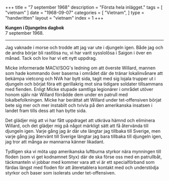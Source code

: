 +++
title = "7 september 1968"
description = "Första hela inlägget."
tags = [
    "vietnam"
]
date = "1968-09-07"
categories = [
    "Vietnam",
]
type = "handwritten"
layout = "vietnam"
index = 1
+++

<b>Kungen i Djungelns dagbok</b><br/>
7 september 1968.
<hr />

Jag vaknade i morse och trodde att jag var ute i djungeln igen. Både jag och de andra börjar bli rastlösa nu, vi har varit sysslolösa i Saigon i över en månad. Tack och lov har vi ett nytt uppdrag. 


Micke informerade MACV/SOG's ledning om att överste Willard, mannen som hade kommando över baserna i området där de tränar lokalinvånare att bekämpa vietcong och NVA har bytt sida, tagit med sig lojala trupper ut i djungeln och börjat föra ett gerillakrig mot sina tidigare soldater tillsammans med fienden. Enligt Micke stupade samtliga legionärer i området utöver honom själv när Willard förrådde dem under en patrull med lokalbefolkningen.  Micke har berättat att Willard under tet-offensiven börjat bete sig mer och mer instabilt och tvivla på den amerikanska insatsen i landet fram tills dess att han bytte sida. 


Det glädjer mig att vi har fått uppdraget att utkräva hämnd och eliminera Willard, och det glädjer mig på något märkligt sätt att få återvända till djungeln igen. Varje gång jag är där ute längtar jag tillbaka till Sverige, men varje gång jag återvänt till Sverige längtar jag bara tillbaka till djungeln igen, jag tror att många av mannarna känner likadant. 


Tydligen ska vi möta upp amerikanska luftburna styrkor nära mynningen till floden (som vi get kodnamnet Styx) där de ska förse oss med en patrullbåt, täckmanteln vi jobbar med kommer vara att vi är ett specialförband som färdas längst med floden för att återetablera kontakt med och understödja styrkor och baser som isolerats under tet-offensiven.



